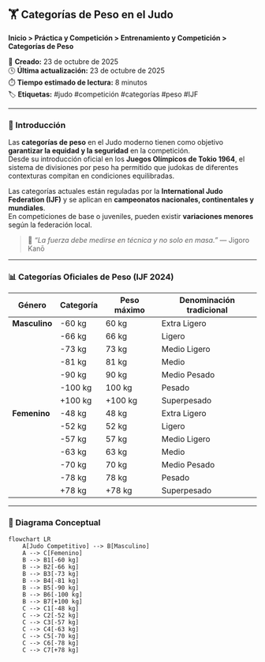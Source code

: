 ## 🏋️ Categorías de Peso en el Judo

**Inicio > Práctica y Competición > Entrenamiento y Competición > Categorías de Peso**

📅 **Creado:** 23 de octubre de 2025  
🕓 **Última actualización:** 23 de octubre de 2025  
⏱️ **Tiempo estimado de lectura:** 8 minutos  
🏷️ **Etiquetas:** #judo #competición #categorías #peso #IJF

---

### 📘 Introducción

Las **categorías de peso** en el Judo moderno tienen como objetivo **garantizar la equidad y la seguridad** en la competición.  
Desde su introducción oficial en los **Juegos Olímpicos de Tokio 1964**, el sistema de divisiones por peso ha permitido que judokas de diferentes contexturas compitan en condiciones equilibradas.

Las categorías actuales están reguladas por la **International Judo Federation (IJF)** y se aplican en **campeonatos nacionales, continentales y mundiales**.  
En competiciones de base o juveniles, pueden existir **variaciones menores** según la federación local.

> 💬 *“La fuerza debe medirse en técnica y no solo en masa.”* — Jigoro Kanō

---

### 📊 Categorías Oficiales de Peso (IJF 2024)

| Género | Categoría | Peso máximo | Denominación tradicional |
|---------|------------|-------------|---------------------------|
| **Masculino** | -60 kg | 60 kg | Extra Ligero |
| | -66 kg | 66 kg | Ligero |
| | -73 kg | 73 kg | Medio Ligero |
| | -81 kg | 81 kg | Medio |
| | -90 kg | 90 kg | Medio Pesado |
| | -100 kg | 100 kg | Pesado |
| | +100 kg | +100 kg | Superpesado |
| **Femenino** | -48 kg | 48 kg | Extra Ligero |
| | -52 kg | 52 kg | Ligero |
| | -57 kg | 57 kg | Medio Ligero |
| | -63 kg | 63 kg | Medio |
| | -70 kg | 70 kg | Medio Pesado |
| | -78 kg | 78 kg | Pesado |
| | +78 kg | +78 kg | Superpesado |

---

### 🧩 Diagrama Conceptual

```mermaid
flowchart LR
    A[Judo Competitivo] --> B[Masculino]
    A --> C[Femenino]
    B --> B1[-60 kg]
    B --> B2[-66 kg]
    B --> B3[-73 kg]
    B --> B4[-81 kg]
    B --> B5[-90 kg]
    B --> B6[-100 kg]
    B --> B7[+100 kg]
    C --> C1[-48 kg]
    C --> C2[-52 kg]
    C --> C3[-57 kg]
    C --> C4[-63 kg]
    C --> C5[-70 kg]
    C --> C6[-78 kg]
    C --> C7[+78 kg]
